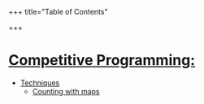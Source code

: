 +++
title="Table of Contents"

+++
# [Competitive Programming:](#)
 - [Techniques](#)
	- [Counting with maps](/posts/counting-with-maps)
